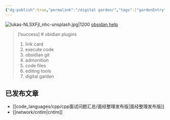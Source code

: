 ```yaml
---
{"dg-publish":true,"permalink":"/digital garden/","tags":["gardenEntry"],"noteIcon":""}
---
```


![lukas-NLSXFjl_nhc-unsplash.jpg|1200](/img/user/banner/lukas-NLSXFjl_nhc-unsplash.jpg)
[obsidan help](https://help.obsidian.md/Obsidian/Index)

> [!success] # obidian plugins
> 1. link card
> 2. execute code
> 3. obsidian git
> 4. admonition
> 5. code files
> 6. editing tools
> 7. digital garden


## 已发布文章
- [[code_languages/cpp/cpp面试问题汇总/面经整理发布版\|面经整理发布版]]
- [[network/cntlm\|cntlm]]